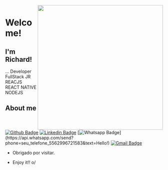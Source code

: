 <img align="right" width="400" height="400" src="https://tenor.com/view/programador-gif-7190297">
 
# Welcome!
 
## I'm Richard!
 
… Developer FullStack JR
REACJS
REACT NATIVE
NODEJS
 
 
## About me 
[![Github Badge](https://img.shields.io/badge/-Github-000?style=flat-square&logo=Github&logoColor=white&link=link_do_seu_perfil_no_github)](https://github.com/drahcir777)
[![Linkedin Badge](https://img.shields.io/badge/-LinkedIn-blue?style=flat-square&logo=Linkedin&logoColor=white&link=link_do_seu_perfil_no_linkedin)](https://www.linkedin.com/in/richard-ribeiro-freire-50486b16b/)
[![Whatsapp Badge](https://img.shields.io/badge/-Whatsapp-4CA143?style=flat-square&labelColor=4CA143&logo=whatsapp&logoColor=white&link=https://api.whatsapp.com/send?phone=seu_telefone_55+DDD+número_de_telefone&text=Hello!)](https://api.whatsapp.com/send?phone=seu_telefone_5562996721583&text=Hello!)
[![Gmail Badge](https://img.shields.io/badge/-Gmail-c14438?style=flat-square&logo=Gmail&logoColor=white&link=mailto:seu_email)](mailto:richa.freire@gmail.com)
 
- Obrigado por visitar. 
 
- Enjoy it!! o/
